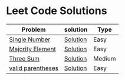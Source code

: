 # Leet Code Solutions

| Problem | solution | Type |
|---|---|---|
| [Single Number](https://leetcode.com/problems/single-number/) | [Solution](https://github.com/subratsir/DSA-JavaScript/blob/main/subratsir/leetcode/single-number.md) | Easy |
| [Majority Element](https://leetcode.com/problems/majority-element) | [Solution](https://github.com/subratsir/DSA-JavaScript/blob/main/subratsir/leetcode/majority-element.md) | Easy |
| [Three Sum](https://leetcode.com/problems/3sum) | [Solution](https://github.com/subratsir/DSA-JavaScript/blob/main/subratsir/leetcode/three-sum.md) | Medium |
| [valid parentheses](https://leetcode.com/problems/valid-parentheses) | [Solution](https://github.com/subratsir/DSA-JavaScript/blob/main/subratsir/leetcode/valid-parentheses.md) | Easy |
